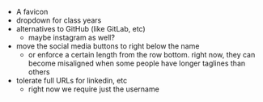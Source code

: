 * A favicon
* dropdown for class years
* alternatives to GitHub (like GitLab, etc)
  - maybe instagram as well?
* move the social media buttons to right below the name
  - or enforce a certain length from the row bottom. right now, they can become misaligned when some people have longer taglines than others
* tolerate full URLs for linkedin, etc
  - right now we require just the username
